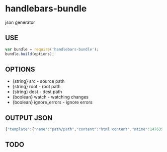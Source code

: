 # handlebars-bundle
json generator


## USE

```javascript
var bundle = require('handlebars-bundle');
bundle.build(options);
```

## OPTIONS

* {string} src - source path
* {string} root - root path
* {string} dest - dest path
* {boolean} watch - watching changes
* {boolean} ignore_errors - ignore errors

## OUTPUT JSON

```javascript
{"template":{"name":"path/path","content":"html content","mtime":1476356647000},"partials":{}}
```

## TODO
